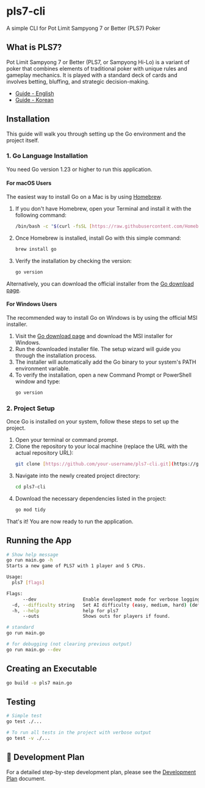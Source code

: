# pls7-cli

A simple CLI for Pot Limit Sampyong 7 or Better (PLS7) Poker

## What is PLS7?

Pot Limit Sampyong 7 or Better (PLS7, or Sampyong Hi-Lo) is a variant of poker that combines elements of traditional poker with unique rules and gameplay mechanics. It is played with a standard deck of cards and involves betting, bluffing, and strategic decision-making.

- [Guide - English](https://philipjkim.github.io/posts/20250729-pls7-english-guide/)
- [Guide - Korean](https://philipjkim.github.io/posts/20250724-sampyeong-holdem-guide-v1-4/)

## Installation

This guide will walk you through setting up the Go environment and the project itself.

### 1. Go Language Installation

You need Go version 1.23 or higher to run this application.

#### For macOS Users

The easiest way to install Go on a Mac is by using [Homebrew](https://brew.sh/).

1.  If you don't have Homebrew, open your Terminal and install it with the following command:
    ```bash
    /bin/bash -c "$(curl -fsSL [https://raw.githubusercontent.com/Homebrew/install/HEAD/install.sh](https://raw.githubusercontent.com/Homebrew/install/HEAD/install.sh))"
    ```
2.  Once Homebrew is installed, install Go with this simple command:
    ```bash
    brew install go
    ```
3.  Verify the installation by checking the version:
    ```bash
    go version
    ```

Alternatively, you can download the official installer from the [Go download page](https://go.dev/dl/).

#### For Windows Users

The recommended way to install Go on Windows is by using the official MSI installer.

1.  Visit the [Go download page](https://go.dev/dl/) and download the MSI installer for Windows.
2.  Run the downloaded installer file. The setup wizard will guide you through the installation process.
3.  The installer will automatically add the Go binary to your system's PATH environment variable.
4.  To verify the installation, open a new Command Prompt or PowerShell window and type:
    ```bash
    go version
    ```

### 2. Project Setup

Once Go is installed on your system, follow these steps to set up the project.

1.  Open your terminal or command prompt.
2.  Clone the repository to your local machine (replace the URL with the actual repository URL):
    ```bash
    git clone [https://github.com/your-username/pls7-cli.git](https://github.com/your-username/pls7-cli.git)
    ```
3.  Navigate into the newly created project directory:
    ```bash
    cd pls7-cli
    ```
4.  Download the necessary dependencies listed in the project:
    ```bash
    go mod tidy
    ```

That's it! You are now ready to run the application.

## Running the App

```bash
# Show help message
go run main.go -h
Starts a new game of PLS7 with 1 player and 5 CPUs.

Usage:
  pls7 [flags]

Flags:
      --dev                 Enable development mode for verbose logging.
  -d, --difficulty string   Set AI difficulty (easy, medium, hard) (default "medium")
  -h, --help                help for pls7
      --outs                Shows outs for players if found.

# standard
go run main.go

# for debugging (not clearing previous output)
go run main.go --dev
```

## Creating an Executable

```bash
go build -o pls7 main.go
```

## Testing

```bash
# Simple test
go test ./...

# To run all tests in the project with verbose output
go test -v ./...
```

## 📝 Development Plan

For a detailed step-by-step development plan, please see the [Development Plan](./docs/development_plan.md) document.
